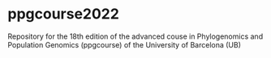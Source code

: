 # ppgcourse2022
Repository for the 18th edition of the advanced couse in Phylogenomics and Population Genomics (ppgcourse) of the University of Barcelona (UB)

